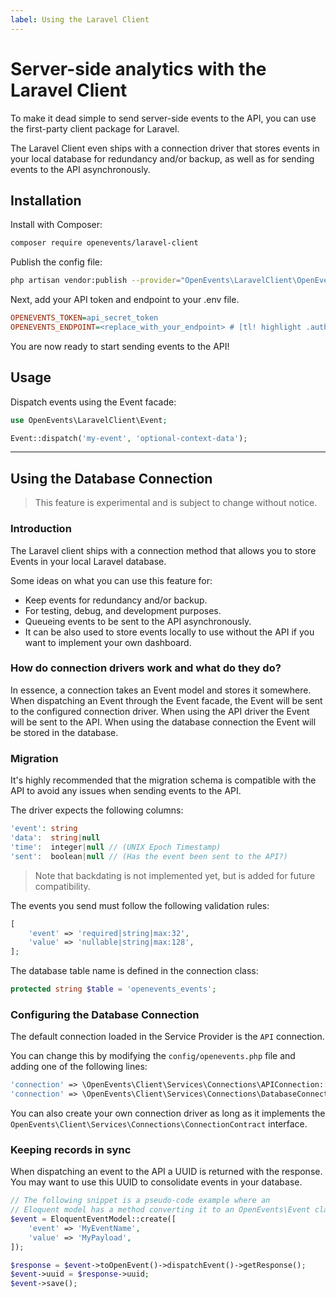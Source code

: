 ```yaml
---
label: Using the Laravel Client
---
```


# Server-side analytics with the Laravel Client

To make it dead simple to send server-side events to the API, you can use the first-party client package for Laravel.

The Laravel Client even ships with a connection driver that stores events in your local database for redundancy and/or backup, as well as for sending events to the API asynchronously.

## Installation

Install with Composer:

```bash
composer require openevents/laravel-client
```

Publish the config file:
```bash
php artisan vendor:publish --provider="OpenEvents\LaravelClient\OpenEventsServiceProvider"
```

Next, add your API token and endpoint to your .env file.
```ini
OPENEVENTS_TOKEN=api_secret_token
OPENEVENTS_ENDPOINT=<replace_with_your_endpoint> # [tl! highlight .auth-highlight]
```

You are now ready to start sending events to the API!

## Usage

Dispatch events using the Event facade:

```php
use OpenEvents\LaravelClient\Event;

Event::dispatch('my-event', 'optional-context-data');
```

---

## Using the Database Connection

> This feature is experimental and is subject to change without notice.

### Introduction
The Laravel client ships with a connection method that allows you to store Events in your local Laravel database.

Some ideas on what you can use this feature for:

 - Keep events for redundancy and/or backup.
 - For testing, debug, and development purposes.
 - Queueing events to be sent to the API asynchronously.
 - It can be also used to store events locally to use without
   the API if you want to implement your own dashboard.


### How do connection drivers work and what do they do?
In essence, a connection takes an Event model and stores it somewhere.
When dispatching an Event through the Event facade, the Event will be sent to
the configured connection driver. When using the API driver the Event will be sent
to the API. When using the database connection the Event will be stored in the database.



### Migration 
It's highly recommended that the migration schema is compatible with the API to avoid any issues when sending events to the API.

The driver expects the following columns:
```php
'event': string
'data':  string|null
'time':  integer|null // (UNIX Epoch Timestamp)
'sent':  boolean|null // (Has the event been sent to the API?)
```
> Note that backdating is not implemented yet, but is added for future compatibility.


The events you send must follow the following validation rules:

```php
[
    'event' => 'required|string|max:32',
    'value' => 'nullable|string|max:128',
];
```

The database table name is defined in the connection class:
```php
protected string $table = 'openevents_events';
``` 

### Configuring the Database Connection

The default connection loaded in the Service Provider is the `API` connection.

You can change this by modifying the `config/openevents.php` file and adding one of the following lines: 
```php
'connection' => \OpenEvents\Client\Services\Connections\APIConnection::class,
'connection' => \OpenEvents\Client\Services\Connections\DatabaseConnection::class,
```

You can also create your own connection driver as long as it implements the
`OpenEvents\Client\Services\Connections\ConnectionContract` interface.


### Keeping records in sync
When dispatching an event to the API a UUID is returned with the response.
You may want to use this UUID to consolidate events in your database.

```php
// The following snippet is a pseudo-code example where an 
// Eloquent model has a method converting it to an OpenEvents\Event class.
$event = EloquentEventModel::create([
    'event' => 'MyEventName',
    'value' => 'MyPayload',
]);

$response = $event->toOpenEvent()->dispatchEvent()->getResponse();
$event->uuid = $response->uuid;
$event->save();
```
